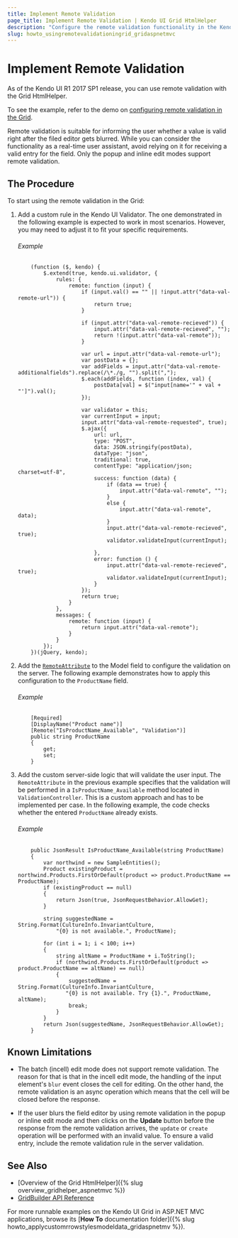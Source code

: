 ```yaml
---
title: Implement Remote Validation
page_title: Implement Remote Validation | Kendo UI Grid HtmlHelper
description: "Configure the remote validation functionality in the Kendo UI Grid in ASP.NET MVC applications."
slug: howto_usingremotevalidationingrid_gridaspnetmvc
---
```


# Implement Remote Validation

As of the Kendo UI R1 2017 SP1 release, you can use remote validation with the Grid HtmlHelper.

To see the example, refer to the demo on [configuring remote validation in the Grid](http://demos.telerik.com/aspnet-mvc/grid/editing-remote-validation).

Remote validation is suitable for informing the user whether a value is valid right after the filed editor gets blurred. While you can consider the functionality as a real-time user assistant, avoid relying on it for receiving a valid entry for the field. Only the popup and inline edit modes support remote validation.

## The Procedure

To start using the remote validation in the Grid:

1. Add a custom rule in the Kendo UI Validator. The one demonstrated in the following example is expected to work in most scenarios. However, you may need to adjust it to fit your specific requirements.

    ###### Example

    ```
        (function ($, kendo) {
            $.extend(true, kendo.ui.validator, {
                rules: {
                    remote: function (input) {
                        if (input.val() == "" || !input.attr("data-val-remote-url")) {
                            return true;
                        }

                        if (input.attr("data-val-remote-recieved")) {
                            input.attr("data-val-remote-recieved", "");
                            return !(input.attr("data-val-remote"));
                        }

                        var url = input.attr("data-val-remote-url");
                        var postData = {};
                        var addFields = input.attr("data-val-remote-additionalfields").replace(/\*./g, "").split(",");
                        $.each(addFields, function (index, val) {
                            postData[val] = $("input[name='" + val + "']").val();
                        });

                        var validator = this;
                        var currentInput = input;
                        input.attr("data-val-remote-requested", true);
                        $.ajax({
                            url: url,
                            type: "POST",
                            data: JSON.stringify(postData),
                            dataType: "json",
                            traditional: true,
                            contentType: "application/json; charset=utf-8",
                            success: function (data) {
                                if (data == true) {
                                    input.attr("data-val-remote", "");
                                }
                                else {
                                    input.attr("data-val-remote", data);
                                }
                                input.attr("data-val-remote-recieved", true);
                                validator.validateInput(currentInput);

                            },
                            error: function () {
                                input.attr("data-val-remote-recieved", true);
                                validator.validateInput(currentInput);
                            }
                        });
                        return true;
                    }
                },
                messages: {
                    remote: function (input) {
                        return input.attr("data-val-remote");
                    }
                }
            });
        })(jQuery, kendo);
    ```

2. Add the [`RemoteAttribute`](https://msdn.microsoft.com/en-us/library/system.web.mvc.remoteattribute(v=vs.98).aspx) to the Model field to configure the validation on the server. The following example demonstrates how to apply this configuration to the `ProductName` field.

    ###### Example

    ```
        [Required]
        [DisplayName("Product name")]
        [Remote("IsProductName_Available", "Validation")]
        public string ProductName
        {
            get;
            set;
        }
    ```

3. Add the custom server-side logic that will validate the user input. The `RemoteAttribute` in the previous example specifies that the validation will be performed in a `IsProductName_Available` method located in `ValidationController`. This is a custom approach and has to be implemented per case. In the following example, the code checks whether the entered `ProductName` already exists.

    ###### Example

    ```
        public JsonResult IsProductName_Available(string ProductName)
        {
            var northwind = new SampleEntities();
            Product existingProduct = northwind.Products.FirstOrDefault(product => product.ProductName == ProductName);
            if (existingProduct == null)
            {
                return Json(true, JsonRequestBehavior.AllowGet);
            }

            string suggestedName = String.Format(CultureInfo.InvariantCulture,
                "{0} is not available.", ProductName);

            for (int i = 1; i < 100; i++)
            {
                string altName = ProductName + i.ToString();
                if (northwind.Products.FirstOrDefault(product => product.ProductName == altName) == null)
                {
                    suggestedName = String.Format(CultureInfo.InvariantCulture,
                   "{0} is not available. Try {1}.", ProductName, altName);
                    break;
                }
            }
            return Json(suggestedName, JsonRequestBehavior.AllowGet);
        }
    ```


## Known Limitations

* The batch (incell) edit mode does not support remote validation. The reason for that is that in the incell edit mode, the handling of the input element's `blur` event closes the cell for editing. On the other hand, the remote validation is an async operation which means that the cell will be closed before the response.

* If the user blurs the field editor by using remote validation in the popup or inline edit mode and then clicks on the **Update** button before the response from the remote validation arrives, the `update` or `create` operation will be performed with an invalid value. To ensure a valid entry, include the remote validation rule in the server validation.  

## See Also

* [Overview of the Grid HtmlHelper]({% slug overview_gridhelper_aspnetmvc %})
* [GridBuilder API Reference](http://docs.telerik.com/aspnet-mvc/api/Kendo.Mvc.UI.Fluent/GridBuilder)

For more runnable examples on the Kendo UI Grid in ASP.NET MVC applications, browse its [**How To** documentation folder]({% slug howto_applycustomrrowstylesmodeldata_gridaspnetmv %}).

